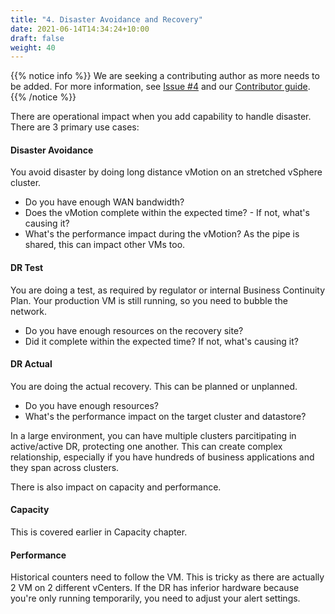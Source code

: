 ```yaml
---
title: "4. Disaster Avoidance and Recovery"
date: 2021-06-14T14:34:24+10:00
draft: false
weight: 40
---
```


{{% notice info %}}
We are seeking a contributing author as more needs to be added. For more information, see [Issue #4](https://github.com/TheNewStellW/vmware-operations-guide/issues/4) and our [Contributor guide](https://github.com/TheNewStellW/vmware-operations-guide/wiki).
{{% /notice %}}

There are operational impact when you add capability to handle disaster. There are 3 primary use cases:

#### Disaster Avoidance

You avoid disaster by doing long distance vMotion on an stretched vSphere cluster.

- Do you have enough WAN bandwidth?
- Does the vMotion complete within the expected time? - If not, what's causing it?
- What's the performance impact during the vMotion? As the pipe is shared, this can impact other VMs too.

#### DR Test

You are doing a test, as required by regulator or internal Business Continuity Plan. Your production VM is still running, so you need to bubble the network.

- Do you have enough resources on the recovery site?
- Did it complete within the expected time? If not, what's causing it?

#### DR Actual

You are doing the actual recovery. This can be planned or unplanned.

- Do you have enough resources?
- What's the performance impact on the target cluster and datastore?

In a large environment, you can have multiple clusters parcitipating in active/active DR, protecting one another. This can create complex relationship, especially if you have hundreds of business applications and they span across clusters.

There is also impact on capacity and performance.

#### Capacity

This is covered earlier in Capacity chapter.

#### Performance

Historical counters need to follow the VM. This is tricky as there are actually 2 VM on 2 different vCenters. If the DR has inferior hardware because you're only running temporarily, you need to adjust your alert settings.